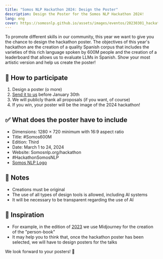 ```yaml
---
title: "Somos NLP Hackathon 2024: Design the Poster"
description: Design the Poster for the Somos NLP Hackathon 2024!
lang: eng
cover: https://somosnlp.github.io/assets/images/eventos/20230301_hackathon_wip.png
---
```


To promote different skills in our community, this year we want to give you the chance to design the hackathon poster. The objectives of this year's hackathon are the creation of a quality Spanish corpus that includes the varieties of this rich language spoken by 600M people and the creation of a leaderboard that allows us to evaluate LLMs in Spanish. Show your most artistic version and help us create the poster!

## 🎨 How to participate

1. Design a poster (o more)
2. [Send it to us](https://forms.gle/iJrKZtBXvnAk5Ji38) before January 30th
3. We will publicly thank all proposals (if you want, of course)
4. If you win, your poster will be the image of the 2024 hackathon!

## ✅ What does the poster have to include

- Dimensions: 1280 × 720 minimum with 16:9 aspect ratio
- Title: #Somos600M
- Edition: Third
- Date: March 1 to 24, 2024
- Website: Somosnlp.org/hackathon
- #HackathonSomosNLP
- [Somos NLP Logo](https://github.com/somosnlp/assets/blob/main/logo_somos_nlp.png)

## 📝 Notes

- Creations must be original
- The use of all types of design tools is allowed, including AI systems
- It will be necessary to be transparent regarding the use of AI

## 🤔 Inspiration

- For example, in the edition of [2023](https://somosnlp.org/hackathon-2023) we use Midjourney for the creation of the "person-book"
- It may help you to think that, once the hackathon poster has been selected, we will have to design posters for the talks

We look forward to your posters! 🤩

<!-- Idea: Twitter thread with the posters in order of delivery -->
